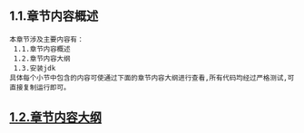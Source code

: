 
## 1.1.章节内容概述
    本章节涉及主要内容有：
     1.1.章节内容概述
     1.2.章节内容大纲
     1.3.安装jdk
	具体每个小节中包含的内容可使通过下面的章节内容大纲进行查看,所有代码均经过严格测试,可直接复制运行即可。

## <a href="/enhance/markmap/environment/windows/windows-server2016/chapter/windows-server2016-outline5-chapter1.html" target="_blank">1.2.章节内容大纲</a>

<Markmap localtion="/enhance/markmap/environment/windows/windows-server2016/chapter/windows-server2016-outline5-chapter1.html" height="500rem"/>


